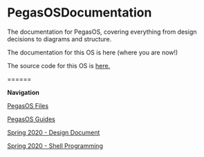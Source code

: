 # PegasOSDocumentation
The documentation for PegasOS, covering everything from design decisions to diagrams and structure.

The documentation for this OS is here (where you are now!)

The source code for this OS is [here.](https://github.com/MrJellimann/PegasOS)

======

**Navigation**

[PegasOS Files](Files/)

[PegasOS Guides](Guides/GUIDES_HOME.md)

[Spring 2020 - Design Document](Design_Document/DESIGN_DOCUMENT.md)

[Spring 2020 - Shell Programming](Planning/SHELL_PLANNING.md)